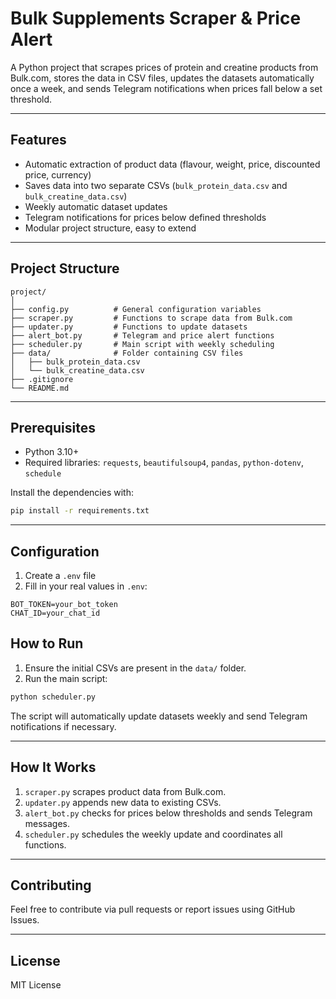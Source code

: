 # Bulk Supplements Scraper & Price Alert

A Python project that scrapes prices of protein and creatine products from Bulk.com, stores the data in CSV files, updates the datasets automatically once a week, and sends Telegram notifications when prices fall below a set threshold. 

---

## **Features**
- Automatic extraction of product data (flavour, weight, price, discounted price, currency)
- Saves data into two separate CSVs (`bulk_protein_data.csv` and `bulk_creatine_data.csv`)
- Weekly automatic dataset updates
- Telegram notifications for prices below defined thresholds
- Modular project structure, easy to extend

---

## **Project Structure**
```
project/
│
├── config.py          # General configuration variables
├── scraper.py         # Functions to scrape data from Bulk.com
├── updater.py         # Functions to update datasets
├── alert_bot.py       # Telegram and price alert functions
├── scheduler.py       # Main script with weekly scheduling
├── data/              # Folder containing CSV files
│   ├── bulk_protein_data.csv
│   └── bulk_creatine_data.csv
├── .gitignore
└── README.md
```

---

## **Prerequisites**
- Python 3.10+
- Required libraries: `requests`, `beautifulsoup4`, `pandas`, `python-dotenv`, `schedule`

Install the dependencies with:

```bash
pip install -r requirements.txt
```

---

## **Configuration**
1. Create a `.env` file
2. Fill in your real values in `.env`:

```
BOT_TOKEN=your_bot_token
CHAT_ID=your_chat_id
```


## **How to Run**
1. Ensure the initial CSVs are present in the `data/` folder.
2. Run the main script:

```bash
python scheduler.py
```

The script will automatically update datasets weekly and send Telegram notifications if necessary.

---

## **How It Works**
1. `scraper.py` scrapes product data from Bulk.com.
2. `updater.py` appends new data to existing CSVs.
3. `alert_bot.py` checks for prices below thresholds and sends Telegram messages.
4. `scheduler.py` schedules the weekly update and coordinates all functions.

---

## **Contributing**
Feel free to contribute via pull requests or report issues using GitHub Issues.

---

## **License**
MIT License
